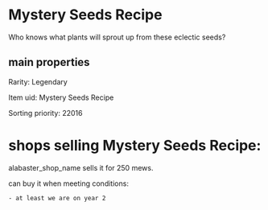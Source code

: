 # Mystery Seeds Recipe

Who knows what plants will sprout up from these eclectic seeds?

## main properties

Rarity: Legendary

Item uid: Mystery Seeds Recipe

Sorting priority: 22016

# shops selling Mystery Seeds Recipe:

alabaster_shop_name sells it for 250 mews.

  can buy it when meeting conditions: 

    - at least we are on year 2